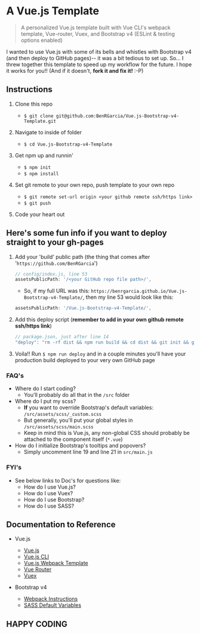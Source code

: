 # A Vue.js Template

> A personalized Vue.js template built with Vue CLI's webpack template, Vue-router, Vuex, and Bootstrap v4 (ESLint & testing options enabled)

I wanted to use Vue.js with some of its bells and whistles with Bootstrap v4 (and then deploy to GitHub pages)-- it was a bit tedious to set up. So... I threw together this template to speed up my workflow for the future. I hope it works for you!! (And if it doesn't, **fork it and fix it!** :-P)

## Instructions

1. Clone this repo
    * ```$ git clone git@github.com:BenRGarcia/Vue.js-Bootstrap-v4-Template.git```

2. Navigate to inside of folder
    * ```$ cd Vue.js-Bootstrap-v4-Template```

3. Get npm up and runnin'
    * ```$ npm init```
    * ```$ npm install```

4. Set git remote to your own repo, push template to your own repo
    * ```$ git remote set-url origin <your github remote ssh/https link>```
    * ```$ git push```

5. Code your heart out

## Here's some fun info if you want to deploy straight to your gh-pages

1. Add your 'build' public path (the thing that comes after '```https://github.com/BenRGarcia```')

    ```js
    // config/index.js, line 53
    assetsPublicPath: '/<your GitHub repo file path>/',
    ```

    * So, if my full URL was this: ```https://benrgarcia.github.io/Vue.js-Bootstrap-v4-Template/```, then my line 53 would look like this:

    ```js
    assetsPublicPath: '/Vue.js-Bootstrap-v4-Template/',
    ```

2. Add this deploy script (**remember to add in your own github remote ssh/https link**)

    ```js
    // package.json, just after line 14
    "deploy": "rm -rf dist && npm run build && cd dist && git init && git add . && git commit -m \"Initial commit\" && git remote add origin <github's remote ssh/https link> && git push --force origin master:gh-pages"
    ```
3. Voila!! Run ```$ npm run deploy``` and in a couple minutes you'll have your production build deployed to your very own GitHub page

### FAQ's

* Where do I start coding?
  * You'll probably do all that in the ```/src``` folder
* Where do I put my scss?
  * **If** you want to override Bootstrap's default variables: ```/src/assets/scss/_custom.scss```
  * But generally, you'll put your global styles in ```/src/assets/scss/main.scss```
  * Keep in mind this is Vue.js, any non-global CSS should probably be attached to the component itself (```*.vue```)
* How do I initialize Bootstrap's tooltips and popovers?
  * Simply uncomment line 19 and line 21 in ```src/main.js```

### FYI's

* See below links to Doc's for questions like:
  * How do I use Vue.js?
  * How do I use Vuex?
  * How do I use Bootstrap?
  * How do I use SASS?

## Documentation to Reference

* Vue.js
  * [Vue.js](https://vuejs.org/v2/guide/)
  * [Vue.js CLI](https://github.com/vuejs/vue-cli/blob/dev/docs/README.md)
  * [Vue.js Webpack Template](http://vuejs-templates.github.io/webpack/)
  * [Vue Router](https://router.vuejs.org/en/)
  * [Vuex](https://vuex.vuejs.org/en/)

* Bootstrap v4
  * [Webpack Instructions](https://getbootstrap.com/docs/4.0/getting-started/webpack/)
  * [SASS Default Variables](https://getbootstrap.com/docs/4.0/getting-started/theming/)

## HAPPY CODING